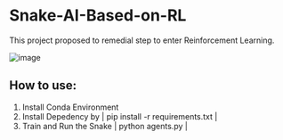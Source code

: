 # Snake-AI-Based-on-RL

This project proposed to remedial step to enter Reinforcement Learning. 


![image](https://user-images.githubusercontent.com/34513519/150244873-67edfb51-7665-42ea-a513-ce730413c882.png)


## How to use:

1. Install Conda Environment 
2. Install Depedency by | pip install -r requirements.txt |
3. Train and Run the Snake | python agents.py | 